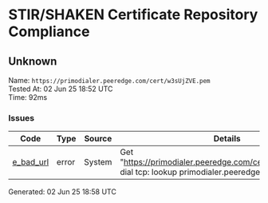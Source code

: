 # STIR/SHAKEN Certificate Repository Compliance

## Unknown

Name: `https://primodialer.peeredge.com/cert/w3sUjZVE.pem`\
Tested At: 02 Jun 25 18:52 UTC\
Time: 92ms

### Issues

| Code | Type | Source | Details |
|------|------|--------|---------|
| [e_bad_url](../../ISSUES/e_bad_url/README.md) | error | System | Get "https://primodialer.peeredge.com/cert/w3sUjZVE.pem": dial tcp: lookup primodialer.peeredge.com: no such host |

Generated: 02 Jun 25 18:58 UTC